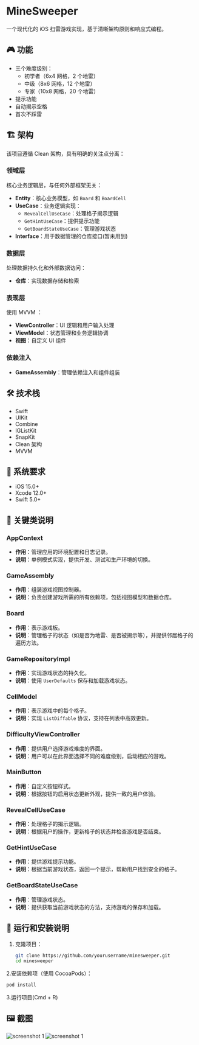 # MineSweeper

一个现代化的 iOS 扫雷游戏实现，基于清晰架构原则和响应式编程。

## 🎮 功能
- 三个难度级别：
  - 初学者（6x4 网格，2 个地雷）
  - 中级（8x6 网格，12 个地雷）
  - 专家（10x8 网格，20 个地雷）
- 提示功能
- 自动揭示空格
- 首次不踩雷

## 🏗 架构
该项目遵循 Clean 架构，具有明确的关注点分离：

### 领域层
核心业务逻辑层，与任何外部框架无关：
- **Entity**：核心业务模型，如 `Board` 和 `BoardCell`
- **UseCase**：业务逻辑实现：
  - `RevealCellUseCase`：处理格子揭示逻辑
  - `GetHintUseCase`：提供提示功能
  - `GetBoardStateUseCase`：管理游戏状态
- **Interface**：用于数据管理的仓库接口(暂未用到)

### 数据层
处理数据持久化和外部数据访问：
- **仓库**：实现数据存储和检索

### 表现层
使用 MVVM ：
- **ViewController**：UI 逻辑和用户输入处理
- **ViewModel**：状态管理和业务逻辑协调
- **视图**：自定义 UI 组件

### 依赖注入
- **GameAssembly**：管理依赖注入和组件组装

## 🛠 技术栈
- Swift
- UIKit
- Combine
- IGListKit
- SnapKit
- Clean 架构
- MVVM

## 📱 系统要求
- iOS 15.0+
- Xcode 12.0+
- Swift 5.0+

## 🔑 关键类说明

### AppContext
- **作用**：管理应用的环境配置和日志记录。
- **说明**：单例模式实现，提供开发、测试和生产环境的切换。

### GameAssembly
- **作用**：组装游戏视图控制器。
- **说明**：负责创建游戏所需的所有依赖项，包括视图模型和数据仓库。

### Board
- **作用**：表示游戏板。
- **说明**：管理格子的状态（如是否为地雷、是否被揭示等），并提供邻居格子的遍历方法。

### GameRepositoryImpl
- **作用**：实现游戏状态的持久化。
- **说明**：使用 `UserDefaults` 保存和加载游戏状态。

### CellModel
- **作用**：表示游戏中的每个格子。
- **说明**：实现 `ListDiffable` 协议，支持在列表中高效更新。

### DifficultyViewController
- **作用**：提供用户选择游戏难度的界面。
- **说明**：用户可以在此界面选择不同的难度级别，启动相应的游戏。

### MainButton
- **作用**：自定义按钮样式。
- **说明**：根据按钮的启用状态更新外观，提供一致的用户体验。

### RevealCellUseCase
- **作用**：处理格子的揭示逻辑。
- **说明**：根据用户的操作，更新格子的状态并检查游戏是否结束。

### GetHintUseCase
- **作用**：提供游戏提示功能。
- **说明**：根据当前游戏状态，返回一个提示，帮助用户找到安全的格子。

### GetBoardStateUseCase
- **作用**：管理游戏状态。
- **说明**：提供获取当前游戏状态的方法，支持游戏的保存和加载。

## 🚀 运行和安装说明
1. 克隆项目：
   ```sh
   git clone https://github.com/yourusername/minesweeper.git
   cd minesweeper
   ```
   
2.安装依赖项（使用 CocoaPods）：
   ```sh
   pod install
   ```
3.运行项目(Cmd + R)

## 🖼 截图
![screenshot 1](playing.png)
![screenshot 1](game_over.png)
